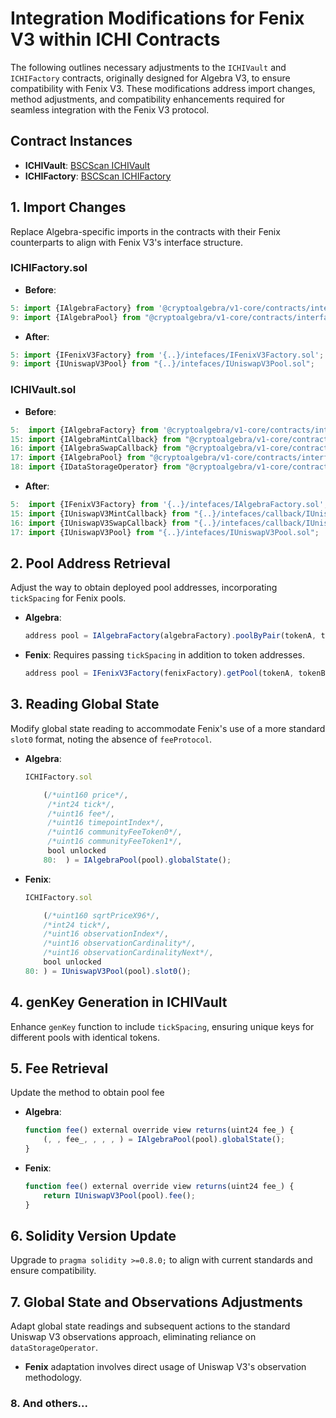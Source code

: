# Integration Modifications for Fenix V3 within ICHI Contracts

The following outlines necessary adjustments to the `ICHIVault` and `ICHIFactory` contracts, originally designed for Algebra V3, to ensure compatibility with Fenix V3. These modifications address import changes, method adjustments, and compatibility enhancements required for seamless integration with the Fenix V3 protocol.

## Contract Instances

- **ICHIVault**: [BSCScan ICHIVault](https://bscscan.com/address/0x5F82CF3A2E4e1Ec8b31C4eEbCB2815151509a082#code)
- **ICHIFactory**: [BSCScan ICHIFactory](https://bscscan.com/address/0xac93148e93d1c49d89b1166bfd74942e80f5d501#code)

## 1. Import Changes

Replace Algebra-specific imports in the contracts with their Fenix counterparts to align with Fenix V3's interface structure.

### ICHIFactory.sol

- **Before**:
```javascript
5: import {IAlgebraFactory} from '@cryptoalgebra/v1-core/contracts/interfaces/IAlgebraFactory.sol';
9: import {IAlgebraPool} from "@cryptoalgebra/v1-core/contracts/interfaces/IAlgebraPool.sol";
```
- **After**:
```javascript
5: import {IFenixV3Factory} from '{..}/intefaces/IFenixV3Factory.sol';
9: import {IUniswapV3Pool} from "{..}/intefaces/IUniswapV3Pool.sol";
```

### ICHIVault.sol

- **Before**:
  
```javascript
5:  import {IAlgebraFactory} from '@cryptoalgebra/v1-core/contracts/interfaces/IAlgebraFactory.sol';
15: import {IAlgebraMintCallback} from "@cryptoalgebra/v1-core/contracts/interfaces/callback/IAlgebraMintCallback.sol";
16: import {IAlgebraSwapCallback} from "@cryptoalgebra/v1-core/contracts/interfaces/callback/IAlgebraSwapCallback.sol";
17: import {IAlgebraPool} from "@cryptoalgebra/v1-core/contracts/interfaces/IAlgebraPool.sol";
18: import {IDataStorageOperator} from "@cryptoalgebra/v1-core/contracts/interfaces/IDataStorageOperator.sol";
```

- **After**:
```js
5:  import {IFenixV3Factory} from '{..}/intefaces/IAlgebraFactory.sol';
15: import {IUniswapV3MintCallback} from "{..}/intefaces/callback/IUniswapV3MintCallback .sol";
16: import {IUniswapV3SwapCallback} from "{..}/intefaces/callback/IUniswapV3SwapCallback.sol";
17: import {IUniswapV3Pool} from "{..}/intefaces/IUniswapV3Pool.sol";
```

## 2. Pool Address Retrieval

Adjust the way to obtain deployed pool addresses, incorporating `tickSpacing` for Fenix pools.

- **Algebra**:
    ```javascript
    address pool = IAlgebraFactory(algebraFactory).poolByPair(tokenA, tokenB);
    ```
- **Fenix**:
    Requires passing `tickSpacing` in addition to token addresses.
    ```javascript
    address pool = IFenixV3Factory(fenixFactory).getPool(tokenA, tokenB, tickSpacing);
    ```

## 3. Reading Global State

Modify global state reading to accommodate Fenix's use of a more standard `slot0` format, noting the absence of `feeProtocol`.

- **Algebra**:
    ```javascript
    ICHIFactory.sol

        (/*uint160 price*/,
         /*int24 tick*/,
         /*uint16 fee*/,
         /*uint16 timepointIndex*/,
         /*uint16 communityFeeToken0*/,
         /*uint16 communityFeeToken1*/,
         bool unlocked
        80:  ) = IAlgebraPool(pool).globalState();
    ```
- **Fenix**:
    ```javascript
    ICHIFactory.sol

        (/*uint160 sqrtPriceX96*/,
        /*int24 tick*/,
        /*uint16 observationIndex*/,
        /*uint16 observationCardinality*/,
        /*uint16 observationCardinalityNext*/,
        bool unlocked
    80: ) = IUniswapV3Pool(pool).slot0();
    ```

## 4. genKey Generation in ICHIVault

Enhance `genKey` function to include `tickSpacing`, ensuring unique keys for different pools with identical tokens.

## 5. Fee Retrieval

Update the method to obtain pool fee

- **Algebra**:
    ```javascript
    function fee() external override view returns(uint24 fee_) {
        (, , fee_, , , , ) = IAlgebraPool(pool).globalState();
    }
    ```
- **Fenix**:
    ```javascript
    function fee() external override view returns(uint24 fee_) {
        return IUniswapV3Pool(pool).fee();
    }
    ```

## 6. Solidity Version Update

Upgrade to `pragma solidity >=0.8.0;` to align with current standards and ensure compatibility.

## 7. Global State and Observations Adjustments

Adapt global state readings and subsequent actions to the standard Uniswap V3 observations approach, eliminating reliance on `dataStorageOperator`.

- **Fenix** adaptation involves direct usage of Uniswap V3's observation methodology.

### 8. And others...
